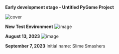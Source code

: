 **Early development stage - Untitled PyGame Project**

![cover](https://github.com/castilloglenn/untitled_pygame/assets/55197203/7dff499f-a502-489f-921d-e01f8217da37)

**New Test Environment**
![image](https://github.com/castilloglenn/untitled_pygame/assets/55197203/0868fe2c-5eaa-43d1-ae0a-b5d2b1f64b66)

**August 13, 2023**
![image](https://github.com/castilloglenn/untitled_pygame/assets/55197203/7f513b53-171f-4c4f-a5d6-84f5b8a1ea2f)

**September 7, 2023**
Initial name: Slime Smashers
